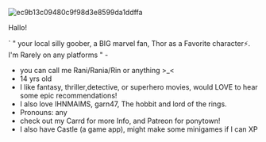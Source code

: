 

![ec9b13c09480c9f98d3e8599da1ddffa](https://github.com/user-attachments/assets/93604c01-e5e1-4d35-861d-db31d5d40b17)

Hallo!

` " your local silly goober, a BIG marvel fan, Thor as a Favorite character⚡. I'm Rarely on any platforms " -
- you can call me Rani/Rania/Rin or anything >_<
- 14 yrs old
- I like fantasy, thriller,detective, or superhero movies, would LOVE to hear some epic recommendations!
- I also love IHNMAIMS, garn47, The hobbit and lord of the rings.
- Pronouns: any
- check out my Carrd for more Info, and Patreon for ponytown!
- I also have Castle (a game app), might make some minigames if I can XP 

<!---
RANEESTARX/RANEESTARX is a ✨ special ✨ repository because its `README.md` (this file) appears on your GitHub profile.
You can click the Preview link to take a look at your changes.
--->
